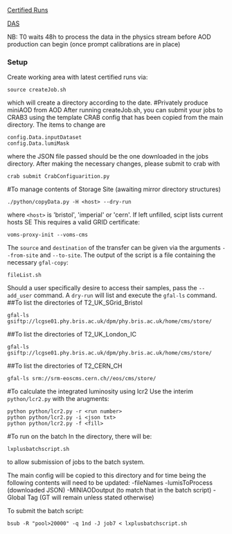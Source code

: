 [Certified Runs](https://cms-service-dqm.web.cern.ch/cms-service-dqm/CAF/certification/Collisions15/13TeV/)

[DAS](https://cmsweb.cern.ch/das/)

NB: T0 waits 48h to process the data in the physics stream before AOD production can begin (once prompt calibrations are in place)

### Setup
Create working area with latest certified runs via:
``` shell
source createJob.sh
```
which will create a directory according to the date. 
#Privately produce miniAOD from AOD
After running createJob.sh, you can submit your jobs to CRAB3 using the template CRAB config that has been copied from the main directory.
The items to change are
```
config.Data.inputDataset
config.Data.lumiMask
```
where the JSON file passed should be the one downloaded in the jobs directory.
After making the necessary changes, please submit to crab with
```
crab submit CrabConfiguarition.py
```
#To manage contents of Storage Site (awaiting mirror directory structures)
```
./python/copyData.py -H <host> --dry-run 
```
where `<host>` is 'bristol', 'imperial' or 'cern'.
If left unfilled, scipt lists current hosts SE
This requires a valid GRID certificate:
```
voms-proxy-init --voms-cms
```
The `source` and `destination` of the transfer can be given via the arguments `--from-site` and `--to-site`.
The output of the script is a file containing the necessary `gfal-copy`:
```
fileList.sh
```
Should a user specifically desire to access their samples, pass the `--add_user` command.
A `dry-run` will list and execute the `gfal-ls` command.
##To list the directories of T2_UK_SGrid_Bristol
```
gfal-ls gsiftp://lcgse01.phy.bris.ac.uk/dpm/phy.bris.ac.uk/home/cms/store/
```
##To list the directories of T2_UK_London_IC
```
gfal-ls gsiftp://lcgse01.phy.bris.ac.uk/dpm/phy.bris.ac.uk/home/cms/store/
```
##To list the directories of T2_CERN_CH
```
gfal-ls srm://srm-eoscms.cern.ch//eos/cms/store/
```

#To calculate the integrated luminosity using lcr2
Use the interim `python/lcr2.py` with the arugments:
```
python python/lcr2.py -r <run number>
python python/lcr2.py -i <json txt>
python python/lcr2.py -f <fill>
```


#To run on the batch
In the directory, there will be:
```
lxplusbatchscript.sh
```
to allow submission of jobs to the batch system. 

The main config will be copied to this directory and for time being the following contents will need to be updated:
-fileNames
-lumisToProcess (downloaded JSON)
-MINIAODoutput (to match that in the batch script)
-Global Tag (GT will remain unless stated otherwise)

To submit the batch script:
``` shell
bsub -R "pool>20000" -q 1nd -J job7 < lxplusbatchscript.sh
```